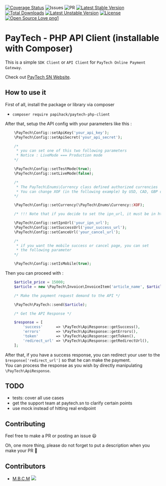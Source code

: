 [![Coverage Status](https://coveralls.io/repos/github/PapiHack/paytech-php-client/badge.svg?branch=master)](https://coveralls.io/github/PapiHack/paytech-php-client?branch=master)
![Issues](https://img.shields.io/github/issues/PapiHack/paytech-php-client)
![PR](https://img.shields.io/github/issues-pr/PapiHack/paytech-php-client)
[![Latest Stable Version](https://poser.pugx.org/papiHack/paytech-php-client/v)](//packagist.org/packages/papiHack/paytech-php-client) [![Total Downloads](https://poser.pugx.org/papiHack/paytech-php-client/downloads)](//packagist.org/packages/papiHack/paytech-php-client) [![Latest Unstable Version](https://poser.pugx.org/papiHack/paytech-php-client/v/unstable)](//packagist.org/packages/papiHack/paytech-php-client) [![License](https://poser.pugx.org/papiHack/paytech-php-client/license)](//packagist.org/packages/papiHack/paytech-php-client)
[![Open Source Love png1](https://badges.frapsoft.com/os/v1/open-source.png?v=103)](https://github.com/ellerbrock/open-source-badges/)

# PayTech - PHP API Client (installable with Composer)

This is a simple `SDK Client` or `API Client` for `PayTech Online Payment Gateway`.

Check out [PayTech SN Website](https://paytech.sn).

## How to use it

First of all, install the package or library via composer

- `composer require papihack/paytech-php-client`

After that, setup the API config with your parameters like this :

```php
    \PayTech\Config::setApiKey('your_api_key');
    \PayTech\Config::setApiSecret('your_api_secret');

    /*
     * you can set one of this two following parameters
     * Notice : LiveMode === Production mode
    */

    \PayTech\Config::setTestMode(true);
    \PayTech\Config::setLiveMode(false);

    /*
     * The PayTech\Enums\Currency class defined authorized currencies
     * You can change XOF (in the following example) by USD, CAD, GBP or MAD
    */

    \PayTech\Config::setCurrency(\PayTech\Enums\Currency::XOF);

    /* !!! Note that if you decide to set the ipn_url, it must be in https !!! */

    \PayTech\Config::setIpnUrl('your_ipn_url');
    \PayTech\Config::setSuccessUrl('your_success_url');
    \PayTech\Config::setCanceUrl('your_cancel_url');

    /*
     * if you want the mobile success or cancel page, you can set
     * the following parameter
    */

    \PayTech\Config::setIsMobile(true);
```

Then you can proceed with :

```php
    $article_price = 15000;
    $article = new \PayTech\Invoice\InvoiceItem('article_name', $article_price, 'command_name','ref_command');

    /* Make the payment request demand to the API */

    \PayTech\PayTech::send($article);

    /* Get the API Response */

    $response = [
        'success'      => \PayTech\ApiResponse::getSuccess(),
        'errors'       => \PayTech\ApiResponse::getErrors(),
        'token'        => \PayTech\ApiResponse::getToken(),
        'redirect_url' => \PayTech\ApiResponse::getRedirectUrl(),
    ];
```

After that, if you have a success response, you can redirect your user to the `$response['redirect_url']` so that he can make the payment.  
You can process the response as you wish by directly manipulating `\PayTech\ApiResponse`.

## TODO

- tests: cover all use cases
- get the support team at paytech.sn to clarify certain points
- use mock instead of hitting real endpoint

## Contributing

Feel free to make a PR or posting an issue 😃

Oh, one more thing, please do not forget to put a description when you make your PR 🙂

## Contributors

- <a href="https://itdev.herokuapp.com" alt="The IT DEV">M.B.C.M</a>
[![](https://img.shields.io/twitter/follow/the_it_dev?style=social)](https://twitter.com/the_it_dev)
